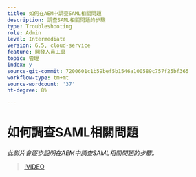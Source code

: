 ```yaml
---
title: 如何在AEM中調查SAML相關問題
description: 調查SAML相關問題的步驟
type: Troubleshooting
role: Admin
level: Intermediate
version: 6.5, cloud-service
feature: 開發人員工具
topic: 管理
index: y
source-git-commit: 7200601c1b59bef5b1546a100589c757f25bf365
workflow-type: tm+mt
source-wordcount: '37'
ht-degree: 8%

---
```


# 如何調查SAML相關問題

*此影片會逐步說明在AEM中調查SAML相關問題的步驟。*

>[!VIDEO](https://video.tv.adobe.com/v/335466?quality=9&learn=on)